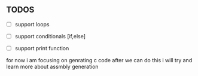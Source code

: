 
## TODOS

- [ ] support loops
- [ ] support conditionals [if,else]
- [ ] support print function


for now i am focusing on genrating c code after we can do this i will try and learn more about assmbly generation


